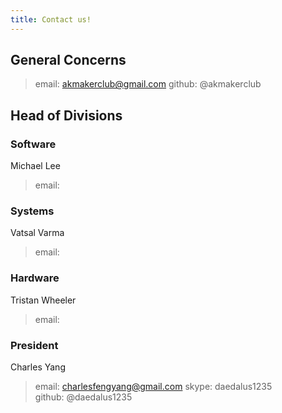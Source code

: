 ```yaml
---
title: Contact us!
---
```

## General Concerns
  > email: <akmakerclub@gmail.com>
    github: @akmakerclub
## Head of Divisions
### Software
Michael Lee
  > email:
### Systems
Vatsal Varma
  > email:
### Hardware
Tristan Wheeler
  > email:
    
### President
Charles Yang
  > email: <charlesfengyang@gmail.com>
    skype: daedalus1235  
    github: @daedalus1235
